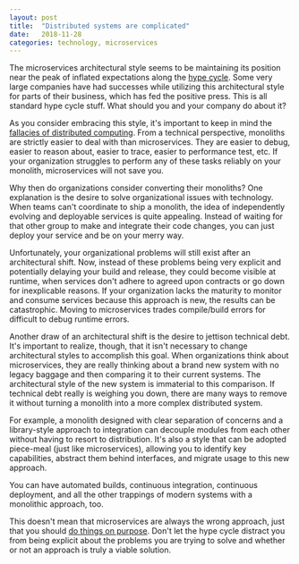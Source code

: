 ```yaml
---
layout: post
title:  "Distributed systems are complicated"
date:   2018-11-28
categories: technology, microservices
---
```


The microservices architectural style seems to be maintaining its position near the peak of inflated expectations along the [hype cycle][hype-link].  Some very large companies have had successes while utilizing this architectural style for parts of their business, which has fed the positive press.  This is all standard hype cycle stuff.  What should you and your company do about it?

As you consider embracing this style, it's important to keep in mind the [fallacies of distributed computing][distrib-link].  From a technical perspective, monoliths are strictly easier to deal with than microservices.  They are easier to debug, easier to reason about, easier to trace, easier to performance test, etc.  If your organization struggles to perform any of these tasks reliably on your monolith, microservices will not save you.

Why then do organizations consider converting their monoliths?  One explanation is the desire to solve organizational issues with technology.  When teams can't coordinate to ship a monolith, the idea of independently evolving and deployable services is quite appealing.  Instead of waiting for that other group to make and integrate their code changes, you can just deploy your service and be on your merry way.

Unfortunately, your organizational problems will still exist after an architectural shift.  Now, instead of these problems being very explicit and potentially delaying your build and release, they could become visible at runtime, when services don't adhere to agreed upon contracts or go down for inexplicable reasons.  If your organization lacks the maturity to monitor and consume services because this approach is new, the results can be catastrophic.  Moving to microservices trades compile/build errors for difficult to debug runtime errors.

Another draw of an architectural shift is the desire to jettison technical debt.  It's important to realize, though, that it isn't necessary to change architectural styles to accomplish this goal.  When organizations think about microservices, they are really thinking about a brand new system with no legacy baggage and then comparing it to their current systems.  The architectural style of the new system is immaterial to this comparison.  If technical debt really is weighing you down, there are many ways to remove it without turning a monolith into a more complex distributed system.

For example, a monolith designed with clear separation of concerns and a library-style approach to integration can decouple modules from each other without having to resort to distribution.  It's also a style that can be adopted piece-meal (just like microservices), allowing you to identify key capabilities, abstract them behind interfaces, and migrate usage to this new approach.

You can have automated builds, continuous integration, continuous deployment, and all the other trappings of modern systems with a monolithic approach, too.  

This doesn't mean that microservices are always the wrong approach, just that you should [do things on purpose][do-on-purpose-link].  Don't let the hype cycle distract you from being explicit about the problems you are trying to solve and whether or not an approach is truly a viable solution.


[hype-link]: https://en.wikipedia.org/wiki/Hype_cycle
[distrib-link]: https://en.wikipedia.org/wiki/Fallacies_of_distributed_computing
[do-on-purpose-link]: https://harmlessmachines.com/2018-07-09/do-things-on-purpose